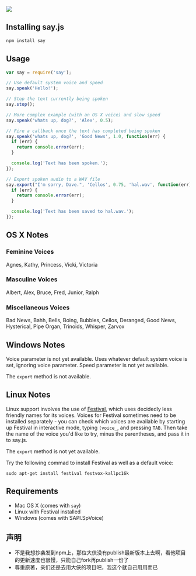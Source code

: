 <img src="https://github.com/Marak/say.js/raw/master/logo.png" />


## Installing say.js

```bash
npm install say
```


## Usage

```javascript
var say = require('say');

// Use default system voice and speed
say.speak('Hello!');

// Stop the text currently being spoken
say.stop();

// More complex example (with an OS X voice) and slow speed
say.speak('whats up, dog?', 'Alex', 0.5);

// Fire a callback once the text has completed being spoken
say.speak('whats up, dog?', 'Good News', 1.0, function(err) {
  if (err) {
    return console.error(err);
  }

  console.log('Text has been spoken.');
});

// Export spoken audio to a WAV file
say.export("I'm sorry, Dave.", 'Cellos', 0.75, 'hal.wav', function(err) {
  if (err) {
    return console.error(err);
  }

  console.log('Text has been saved to hal.wav.');
});
```


## OS X Notes

### Feminine Voices

Agnes, Kathy, Princess, Vicki, Victoria

### Masculine Voices

Albert, Alex, Bruce, Fred, Junior, Ralph

### Miscellaneous Voices

Bad News, Bahh, Bells, Boing, Bubbles, Cellos, Deranged, Good News, Hysterical, Pipe Organ, Trinoids, Whisper, Zarvox


## Windows Notes

Voice parameter is not yet available. Uses whatever default system voice is set, ignoring voice parameter.
Speed parameter is not yet available.

The `export` method is not available.


## Linux Notes

Linux support involves the use of [Festival](http://www.cstr.ed.ac.uk/projects/festival/), which uses decidedly less friendly names for its voices.  Voices for
Festival sometimes need to be installed separately - you can check which voices are available by starting up Festival in interactive mode, typing `(voice_`,
and pressing `TAB`.  Then take the name of the voice you'd like to try, minus the parentheses, and pass it in to say.js.

The `export` method is not yet available.

Try the following commad to install Festival as well as a default voice:

```shell
sudo apt-get install festival festvox-kallpc16k
```


## Requirements

* Mac OS X (comes with `say`)
* Linux with Festival installed
* Windows (comes with SAPI.SpVoice)

## 声明

* 不是我想抄袭发到npm上，那位大侠没有publish最新版本上去啊，看他项目的更新速度也很慢，只能自己fork再publish一份了
* 尊重原著，亲们还是去用大侠的项目吧，我这个就自己用用而已